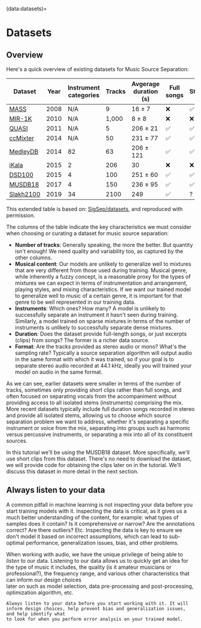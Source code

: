 (data:datasets)=
# Datasets

## Overview
Here's a quick overview of existing datasets for Music Source Separation:

| **Dataset** | **Year** |  **Instrument categories** | **Tracks** | **Avgerage duration (s)** | **Full songs** | **Stereo** |
| ----------  | -------- |  ------------------------- | ---------- | ------------------------- | -------------- | ---------- |
| [MASS](http://www.mtg.upf.edu/download/datasets/mass) | 2008 | N/A | 9 | 16 $\pm$ 7 | ❌ | ✅️ |
| [MIR-1K](https://sites.google.com/site/unvoicedsoundseparation/mir-1k) | 2010 | N/A | 1,000 | 8 $\pm$ 8 | ❌ | ❌ |
| [QUASI](http://www.tsi.telecom-paristech.fr/aao/en/2012/03/12/quasi/) | 2011 | N/A | 5 | 206 $\pm$ 21 | ✅ | ✅ |
| [ccMixter](http://www.loria.fr/~aliutkus/kam/)  | 2014 | N/A | 50 | 231 $\pm$ 77 | ✅ | ✅ |
| [MedleyDB](http://medleydb.weebly.com/) | 2014 | 82 | 63 | 206 $\pm$ 121 | ✅ | ✅ |
| [iKala](http://mac.citi.sinica.edu.tw/ikala/)  | 2015 |  2  | 206 | 30 | ❌ | ❌ |
| [DSD100](/datasets/dsd100.md)| 2015 | 4 | 100 | 251 $\pm$ 60 | ✅ | ✅ |
| [MUSDB18](https://sigsep.github.io/datasets/musdb.html) | 2017 | 4 | 150 | 236 $\pm$ 95 | ✅ | ✅ | 
| [Slakh2100](http://www.slakh.com/) | 2019 | 34 | 2100 | 249 | ✅ | ? |  
This extended table is based on: [SigSep/datasets](https://sigsep.github.io/datasets/), and reproduced with permission.

<!--- | [MUSDB18-HQ](https://sigsep.github.io/datasets/musdb.html) | 2019 | ? | ? | 150 | 236 $\pm$ 95 | ✅ | ✅ |)  # omitted since almost identical to MUSDB18 --->

The columns of the table indicate the key characteristics we must consider when choosing or curating a dataset for music source separation:
* **Number of tracks**: Generally speaking, the more the better. But quantity isn't enough! We need quality and variability too, as captured by 
the other columns.
* **Musical content**: Our models are unlikely to generalize well to mixtures that are very different from those used during training. Musical genre, while inherently a 
fuzzy concept, is a reasonable proxy for the types of mixtures we can expect in terms of instrumentation and arrangement, playing styles, and mixing characteristics. 
If we want our trained model to generalize well to music of a certain genre, it is important for that genre to be well represented in our training data.     
* **Instruments**: Which ones? How many? A model is unlikely to successfully separate an instrument it hasn't seen during training. Similarly, a model trained on sparse 
mixtures in terms of the number of instruments is unlikely to successfully separate dense mixtures.
* **Duration**: Does the dataset provide full-length songs, or just excerpts (clips) from songs? The former is a richer data source.
* **Format**: Are the tracks provided as stereo audio or mono? What's the sampling rate? Typically a source separation algorithm will output audio in the same format
with which it was trained, so if your goal is to separate stereo audio recorded at 44.1 kHz, ideally you will trained your model on audio in the same format. 

As we can see, earlier datasets were smaller in terms of the number of tracks, sometimes only providing short clips rather than full songs, and often focused on 
separating vocals from the accompaniment without providing access to all isolated stems (instruments) comprising the mix. More recent datasets typically include 
full duration songs recorded in stereo and provide all isolated stems, allowing us to choose which source separation problem we want to address, whether it's 
separating a specific instrument or voice from the mix, separating into groups such as harmonic versus percussive instruments, or separating a mix into all of 
its constituent sources.

In this tutorial we'll be using the MUSDB18 dataset. More specifically, we'll use short clips from this dataset. There's no need to download the dataset, we will provide
code for obtaining the clips later on in the tutorial. We'll discuss this dataset in more detail in the next section.


## Always listen to your data

A common pitfall in machine learning is not inspecting your data before you start training models with it. Inspecting the data is critical, as it gives us 
a much better understanding of the content, for example: what types of samples does it contain? Is it comprehensive or narrow? Are the annotations correct? 
Are there outliers? Etc. Inspecting the data is key to ensure we don't model it based on incorrect assumptions, which can lead to sub-optimal performance, 
generalization issues, bias, and other problems.

When working with audio, we have the unique privilege of being able to *listen* to our data. Listening to our data allows us to quickly get an idea for the type 
of music it includes, the quality (is it amateur musicians or professional?), the frequency range, and various other characteristics that can inform our design choices  
later on such as model selection, data pre-processing and post-processing, optimization algorithm, etc.

```{tip}
Always listen to your data before you start working with it. It will inform design choices, help prevent bias and generalization issues, and help identify what 
to look for when you perform error analysis on your trained model.  
``` 

